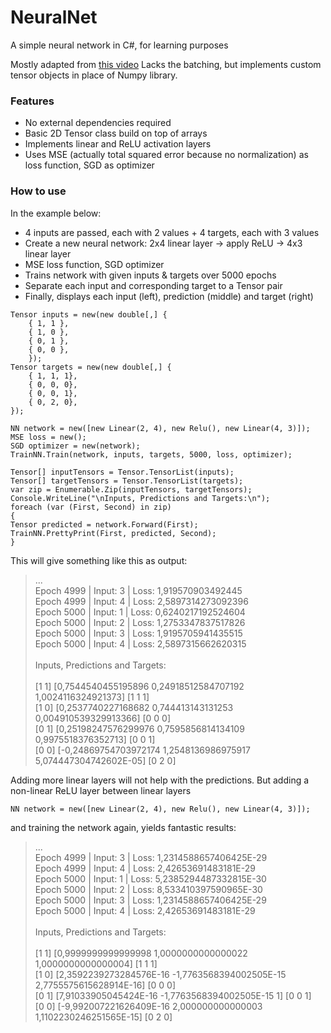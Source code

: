# NeuralNet

A simple neural network in C#, for learning purposes

Mostly adapted from [this video](https://www.youtube.com/watch?v=o64FV-ez6Gw)
Lacks the batching, but implements custom tensor objects in place of Numpy library.

### Features

- No external dependencies required
- Basic 2D Tensor class build on top of arrays
- Implements linear and ReLU activation layers
- Uses MSE (actually total squared error because no normalization) as loss function, SGD as optimizer

### How to use
In the example below:

- 4 inputs are passed, each with 2 values + 4 targets, each with 3 values
- Create a new neural network: 2x4 linear layer -> apply ReLU -> 4x3 linear layer
- MSE loss function, SGD optimizer
- Trains network with given inputs & targets over 5000 epochs
- Separate each input and corresponding target to a Tensor pair
- Finally, displays each input (left), prediction (middle) and target (right)

```
Tensor inputs = new(new double[,] {
    { 1, 1 }, 
    { 1, 0 }, 
    { 0, 1 }, 
    { 0, 0 }, 
    });
Tensor targets = new(new double[,] {
    { 1, 1, 1},
    { 0, 0, 0},
    { 0, 0, 1},
    { 0, 2, 0},
});

NN network = new([new Linear(2, 4), new Relu(), new Linear(4, 3)]);
MSE loss = new(); 
SGD optimizer = new(network);
TrainNN.Train(network, inputs, targets, 5000, loss, optimizer);

Tensor[] inputTensors = Tensor.TensorList(inputs);
Tensor[] targetTensors = Tensor.TensorList(targets);
var zip = Enumerable.Zip(inputTensors, targetTensors);
Console.WriteLine("\nInputs, Predictions and Targets:\n");
foreach (var (First, Second) in zip)
{
Tensor predicted = network.Forward(First);
TrainNN.PrettyPrint(First, predicted, Second);
}
```

This will give something like this as output:

>...  
Epoch 4999 | Input: 3 | Loss: 1,919570903492445  
Epoch 4999 | Input: 4 | Loss: 2,5897314273092396  
Epoch 5000 | Input: 1 | Loss: 0,6240217192524604  
Epoch 5000 | Input: 2 | Loss: 1,2753347837517826  
Epoch 5000 | Input: 3 | Loss: 1,9195705941435515  
Epoch 5000 | Input: 4 | Loss: 2,5897315662620315  
&nbsp;  
Inputs, Predictions and Targets:  
&nbsp;  
[1 1]  [0,7544540455195896 0,24918512584707192 1,0024116324921373]  [1 1 1]  
[1 0]  [0,2537740227168682 0,744413143131253 0,004910539329913366]  [0 0 0]  
[0 1]  [0,25198247576299976 0,7595856814134109 0,9975518376352713]  [0 0 1]  
[0 0]  [-0,24869754703972174 1,2548136986975917 5,074447304742602E-05]  [0 2 0]  

Adding more linear layers will not help with the predictions.
But adding a non-linear ReLU layer between linear layers

```
NN network = new([new Linear(2, 4), new Relu(), new Linear(4, 3)]);
```

and training the network again, yields fantastic results:

>...  
Epoch 4999 | Input: 3 | Loss: 1,2314588657406425E-29  
Epoch 4999 | Input: 4 | Loss: 2,42653691483181E-29  
Epoch 5000 | Input: 1 | Loss: 5,2385294487332815E-30  
Epoch 5000 | Input: 2 | Loss: 8,533410397590965E-30  
Epoch 5000 | Input: 3 | Loss: 1,2314588657406425E-29  
Epoch 5000 | Input: 4 | Loss: 2,42653691483181E-29  
&nbsp;  
Inputs, Predictions and Targets:  
&nbsp;  
[1 1]  [0,9999999999999998 1,0000000000000022 1,0000000000000004]  [1 1 1]  
[1 0]  [2,3592239273284576E-16 -1,7763568394002505E-15 2,7755575615628914E-16]  [0 0 0]  
[0 1]  [7,91033905045424E-16 -1,7763568394002505E-15 1]  [0 0 1]  
[0 0]  [-9,992007221626409E-16 2,000000000000003 1,1102230246251565E-15]  [0 2 0]  
